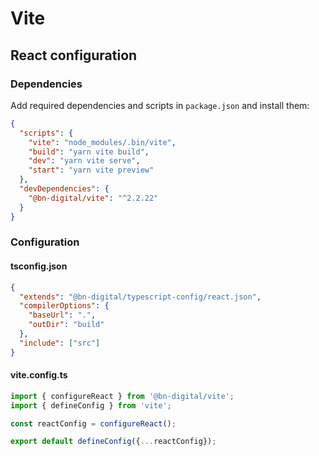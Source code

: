 # Vite

## React configuration

### Dependencies

Add required dependencies and scripts in `package.json` and install them:

```json
{
  "scripts": {
    "vite": "node_modules/.bin/vite",
    "build": "yarn vite build",
    "dev": "yarn vite serve",
    "start": "yarn vite preview"
  },
  "devDependencies": {
    "@bn-digital/vite": "^2.2.22"
  }
}
```

### Configuration

#### tsconfig.json

```json
{
  "extends": "@bn-digital/typescript-config/react.json",
  "compilerOptions": {
    "baseUrl": ".",
    "outDir": "build"
  },
  "include": ["src"]
}
```

#### vite.config.ts

```ts
import { configureReact } from '@bn-digital/vite';
import { defineConfig } from 'vite';

const reactConfig = configureReact();

export default defineConfig({...reactConfig});
```

```
